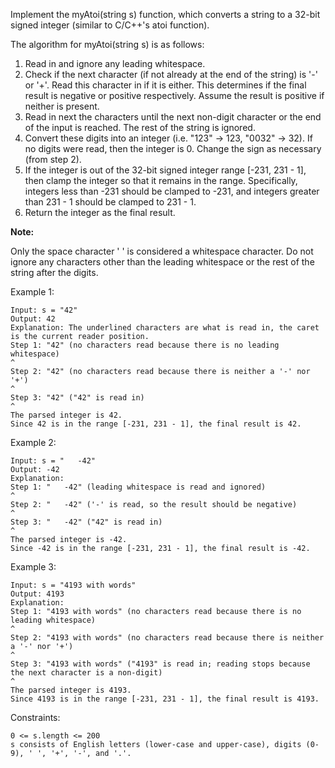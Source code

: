 Implement the myAtoi(string s) function, which converts a string to a 32-bit signed integer (similar to C/C++'s atoi function).

The algorithm for myAtoi(string s) is as follows:

1. Read in and ignore any leading whitespace.
2. Check if the next character (if not already at the end of the string) is '-' or '+'. Read this character in if it is either. This determines if the final result is negative or positive respectively. Assume the result is positive if neither is present.
3. Read in next the characters until the next non-digit character or the end of the input is reached. The rest of the string is ignored.
4. Convert these digits into an integer (i.e. "123" -> 123, "0032" -> 32). If no digits were read, then the integer is 0. Change the sign as necessary (from step 2).
5. If the integer is out of the 32-bit signed integer range [-231, 231 - 1], then clamp the integer so that it remains in the range. Specifically, integers less than -231 should be clamped to -231, and integers greater than 231 - 1 should be clamped to 231 - 1.
6. Return the integer as the final result.

**Note:**

Only the space character ' ' is considered a whitespace character.
Do not ignore any characters other than the leading whitespace or the rest of the string after the digits.


Example 1:
```
Input: s = "42"
Output: 42
Explanation: The underlined characters are what is read in, the caret is the current reader position.
Step 1: "42" (no characters read because there is no leading whitespace)
^
Step 2: "42" (no characters read because there is neither a '-' nor '+')
^
Step 3: "42" ("42" is read in)
^
The parsed integer is 42.
Since 42 is in the range [-231, 231 - 1], the final result is 42.
```
Example 2:
```
Input: s = "   -42"
Output: -42
Explanation:
Step 1: "   -42" (leading whitespace is read and ignored)
^
Step 2: "   -42" ('-' is read, so the result should be negative)
^
Step 3: "   -42" ("42" is read in)
^
The parsed integer is -42.
Since -42 is in the range [-231, 231 - 1], the final result is -42.
```
Example 3:
```
Input: s = "4193 with words"
Output: 4193
Explanation:
Step 1: "4193 with words" (no characters read because there is no leading whitespace)
^
Step 2: "4193 with words" (no characters read because there is neither a '-' nor '+')
^
Step 3: "4193 with words" ("4193" is read in; reading stops because the next character is a non-digit)
^
The parsed integer is 4193.
Since 4193 is in the range [-231, 231 - 1], the final result is 4193.
```

Constraints:
```
0 <= s.length <= 200
s consists of English letters (lower-case and upper-case), digits (0-9), ' ', '+', '-', and '.'.
```
